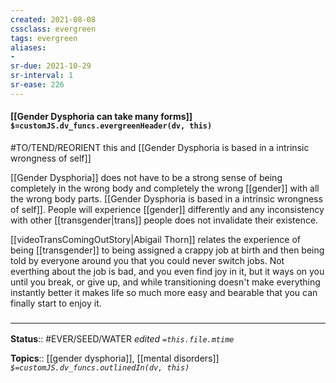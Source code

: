 ```yaml
---
created: 2021-08-08
cssclass: evergreen
tags: evergreen
aliases:
- 
sr-due: 2021-10-29
sr-interval: 1
sr-ease: 226
---
```


#### [[Gender Dysphoria can take many forms]] `$=customJS.dv_funcs.evergreenHeader(dv, this)`

#TO/TEND/REORIENT this and [[Gender Dysphoria is based in a intrinsic wrongness of self]]

[[Gender Dysphoria]] does not have to be a strong sense of being completely in the wrong body and completely the wrong [[gender]] with all the wrong body parts. [[Gender Dysphoria is based in a intrinsic wrongness of self]]. People will experience [[gender]] differently and any inconsistency with other [[transgender|trans]] people does not invalidate their existence. 

[[videoTransComingOutStory|Abigail Thorn]] relates the experience of being [[transgender]] to being assigned a crappy job at birth and then being told by everyone around you that you could never switch jobs. Not everthing about the job is bad, and you even find joy in it, but it ways on you until you break, or give up, and while transitioning doesn't make everything instantly better it makes life so much more easy and bearable that you can finally start to enjoy it.

### <hr class="footnote"/>

**Status**:: #EVER/SEED/WATER 
*edited `=this.file.mtime`*

**Topics**:: [[gender dysphoria]], [[mental disorders]]
*`$=customJS.dv_funcs.outlinedIn(dv, this)`*

